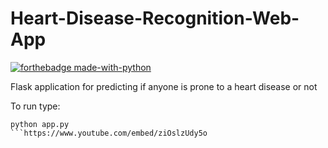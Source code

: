 # Heart-Disease-Recognition-Web-App

[![forthebadge made-with-python](http://ForTheBadge.com/images/badges/made-with-python.svg)](https://www.python.org/)

Flask application for predicting if anyone is prone to a heart disease or not

To run type: 
```
python app.py
```https://www.youtube.com/embed/ziOslzUdy5o

